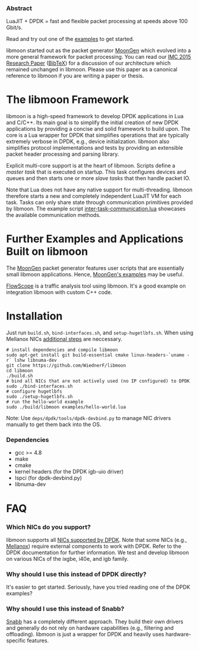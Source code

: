 ### Abstract
LuaJIT + DPDK = fast and flexible packet processing at speeds above 100 Gbit/s.

Read and try out one of the [examples](https://github.com/libmoon/libmoon/tree/master/examples) to get started.

libmoon started out as the packet generator [MoonGen](https://github.com/emmericp/MoonGen) which evolved into a more general framework for packet processing.
You can read our [IMC 2015 Research Paper](http://www.net.in.tum.de/fileadmin/bibtex/publications/papers/MoonGen_IMC2015.pdf) ([BibTeX](http://www.net.in.tum.de/fileadmin/bibtex/publications/papers/MoonGen_IMC2015-BibTeX.txt)) for a discussion of our architecture which remained unchanged in libmoon.
Please use this paper as a canonical reference to libmoon if you are writing a paper or thesis.



# The libmoon Framework
libmoon is a high-speed framework to develop DPDK applications in Lua and C/C++.
Its main goal is to simplify the initial creation of new DPDK applications by providing a concise and solid framework to build upon.
The core is a Lua wrapper for DPDK that simplifies operations that are typically extremely verbose in DPDK, e.g., device initialization.
libmoon also simplifies protocol implementations and tests by providing an extensible packet header processing and parsing library.

Explicit multi-core support is at the heart of libmoon.
Scripts define a *master task* that is executed on startup.
This task configures devices and queues and then starts one or more *slave tasks* that then handle packet IO.

Note that Lua does not have any native support for multi-threading.
libmoon therefore starts a new and completely independent LuaJIT VM for each task.
Tasks can only share state through communication primitives provided by libmoon.
The example script [inter-task-communication.lua](https://github.com/libmoon/libmoon/blob/master/examples/inter-task-communication.lua?ts=4) showcases the available communication methods.

# Further Examples and Applications Built on libmoon
The [MoonGen](https://github.com/emmericp/MoonGen) packet generator features user scripts that are essentially small libmoon applications.
Hence, [MoonGen's examples](https://github.com/emmericp/MoonGen/blob/master/examples) may be useful.

[FlowScope](https://github.com/emmericp/FlowScope) is a traffic analysis tool using libmoon. It's a good example on integration libmoon with custom C++ code.

# Installation

Just run `build.sh`, `bind-interfaces.sh`, and `setup-hugetlbfs.sh`. When using Mellanox NICs [additional steps](install-mlx.md) are neccessary.

```
# install dependencies and compile libmoon
sudo apt-get install git build-essential cmake linux-headers-`uname -r` lshw libnuma-dev
git clone https://github.com/WiednerF/libmoon
cd libmoon
./build.sh
# bind all NICs that are not actively used (no IP configured) to DPDK
sudo ./bind-interfaces.sh
# configure hugetlbfs
sudo ./setup-hugetlbfs.sh
# run the hello-world example
sudo ./build/libmoon examples/hello-world.lua
```

Note: Use `deps/dpdk/tools/dpdk-devbind.py` to manage NIC drivers manually to get them back into the OS.

### Dependencies
* gcc >= 4.8
* make
* cmake
* kernel headers (for the DPDK igb-uio driver)
* lspci (for dpdk-devbind.py)
* libnuma-dev

# FAQ

### Which NICs do you support?
libmoon supports all [NICs supported by DPDK](http://dpdk.org/doc/nics).
Note that some NICs (e.g., [Mellanox](install-mlx.md)) require external components to work with DPDK.
Refer to the DPDK documentation for further information.
We test and develop libmoon on various NICs of the ixgbe, i40e, and igb family.

### Why should I use this instead of DPDK directly?
It's easier to get started. Seriously, have you tried reading one of the DPDK examples?

### Why should I use this instead of Snabb?
[Snabb](https://github.com/snabbco/snabb) has a completely different approach.
They build their own drivers and generally do not rely on hardware capabilities (e.g., filtering and offloading).
libmoon is just a wrapper for DPDK and heavily uses hardware-specific features.

